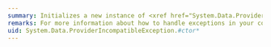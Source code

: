 ```yaml
---
summary: Initializes a new instance of <xref href="System.Data.ProviderIncompatibleException"></xref>.
remarks: For more information about how to handle exceptions in your code, see <xref:System.Exception>.
uid: System.Data.ProviderIncompatibleException.#ctor*
---
```

